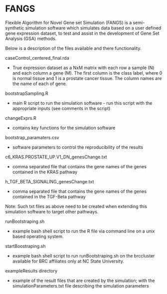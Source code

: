 # FANGS
Flexible Algorithm for Novel Gene set Simulation (FANGS) is a semi-synthetic simulation software which simulates data based on a user defined gene expression dataset, to test and assist in the development of Gene Set Analysis (GSA) methods.

Below is a description of the files available and there functionality.

caseControl_centered_final.rda
- True expression dataset as a NxM matrix with each row a sample (N) and each column a gene (M). The first column is the class label, where 0 is normal tissue and 1 is a prostate cancer tissue. 
  The column names are the name of each of gene.

bootstrapSampling.R
- main R script to run the simulation software - run this script with the appropriate inputs (see comments in the script)

changeExprs.R
- contains key functions for the simulation software

bootstrap_paramaters.csv
- software parameters to control the reproducibility of the results

c6_KRAS.PROSTATE_UP.V1_DN_genesChange.txt
- comma separated file that contains the gene names of the genes contained in the KRAS pathway

h_TGF_BETA_SIGNALING_genesChange.txt
- comma separated file that contains the gene names of the genes contained in the TGF-Beta pathway

Note: Such txt files as above need to be created when extending this simulation software to target other pathways.


runBootstraping.sh
- example bash shell script to run the R file via command line on a unix based operating system.

startBoostraping.sh
- example bash shell script to run runBootstraping.sh on the brccluster available for BRC affiliates only at NC State University.

exampleResults directory
- example of the result files that are created by the simulation; with the simulationParameters.txt file describing the simulation parameters
